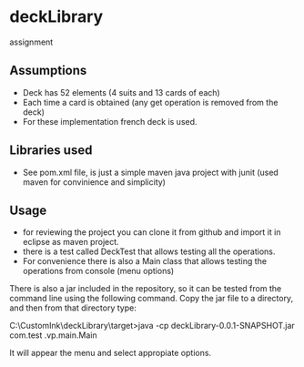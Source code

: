 # deckLibrary
assignment

Assumptions
-----------
- Deck has 52 elements (4 suits and 13 cards of each)
- Each time a card is obtained (any get operation is removed from the deck)
- For these implementation french deck is used.


Libraries used
--------------
- See pom.xml file, is just a simple maven java project with junit (used maven for convinience and simplicity)

Usage
-----
- for reviewing the project you can clone it from github and import it in eclipse as maven project.
- there is a test called DeckTest that allows testing all the operations.
- For convenience there is also a Main class that allows testing the operations from console (menu options)

There is also a jar included in the repository, so it can be tested from the command line using the following command.
Copy the jar file to a directory, and then from that directory type:

C:\CustomInk\deckLibrary\target>java -cp deckLibrary-0.0.1-SNAPSHOT.jar com.test
.vp.main.Main

It will appear the menu and select appropiate options.